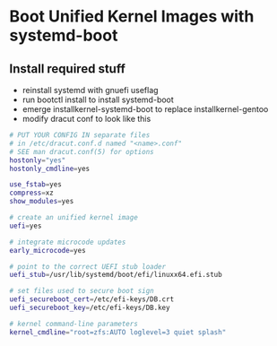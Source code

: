 # Boot Unified Kernel Images with systemd-boot

## Install required stuff
- reinstall systemd with gnuefi useflag
- run bootctl install to install systemd-boot
- emerge installkernel-systemd-boot to replace installkernel-gentoo
- modify dracut conf to look like this
```bash
# PUT YOUR CONFIG IN separate files
# in /etc/dracut.conf.d named "<name>.conf"
# SEE man dracut.conf(5) for options
hostonly="yes"
hostonly_cmdline=yes

use_fstab=yes
compress=xz
show_modules=yes

# create an unified kernel image
uefi=yes

# integrate microcode updates
early_microcode=yes

# point to the correct UEFI stub loader
uefi_stub=/usr/lib/systemd/boot/efi/linuxx64.efi.stub

# set files used to secure boot sign
uefi_secureboot_cert=/etc/efi-keys/DB.crt
uefi_secureboot_key=/etc/efi-keys/DB.key

# kernel command-line parameters
kernel_cmdline="root=zfs:AUTO loglevel=3 quiet splash"
```
